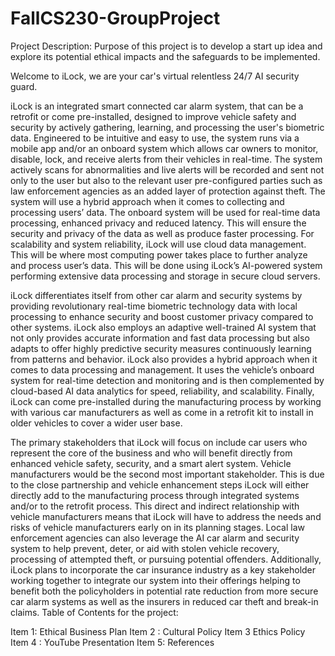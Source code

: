 # FallCS230-GroupProject
Project Description: Purpose of this project is to develop a start up idea and explore its potential ethical impacts and the safeguards to be implemented. 

Welcome to iLock, we are your car's virtual relentless 24/7 AI security guard.

iLock is an integrated smart connected car alarm system, that can be a retrofit or come pre-installed, designed to improve vehicle safety and security by actively gathering, learning, and processing the user's biometric data. Engineered to be intuitive and easy to use, the system runs via a mobile app and/or an onboard system which allows car owners to monitor, disable, lock, and receive alerts from their vehicles in real-time. The system actively scans for abnormalities and live alerts will be recorded and sent not only to the user but also to the relevant user pre-configured parties such as law enforcement agencies as an added layer of protection against theft. The system will use a hybrid approach when it comes to collecting and processing users’ data. The onboard system will be used for real-time data processing, enhanced privacy and reduced latency. This will ensure the security and privacy of the data as well as produce faster processing. For scalability and system reliability, iLock will use cloud data management. This will be where most computing power takes place to further analyze and process user’s data. This will be done using iLock’s AI-powered system performing extensive data processing and storage in secure cloud servers.

iLock differentiates itself from other car alarm and security systems by providing revolutionary real-time biometric technology data with local processing to enhance security and boost customer privacy compared to other systems. iLock also employs an adaptive well-trained AI system that not only provides accurate information and fast data processing but also adapts to offer highly predictive security measures continuously learning from patterns and behavior. iLock also provides a hybrid approach when it comes to data processing and management. It uses the vehicle’s onboard system for real-time detection and monitoring and is then complemented by cloud-based AI data analytics for speed, reliability, and scalability. Finally, iLock can come pre-installed during the manufacturing process by working with various car manufacturers as well as come in a retrofit kit to install in older vehicles to cover a wider user base.

The primary stakeholders that iLock will focus on include car users who represent the core of the business and who will benefit directly from enhanced vehicle safety, security, and a smart alert system. Vehicle manufacturers would be the second most important stakeholder. This is due to the close partnership and vehicle enhancement steps iLock will either directly add to the manufacturing process through integrated systems and/or to the retrofit process. This direct and indirect relationship with vehicle manufacturers means that iLock will have to address the needs and risks of vehicle manufacturers early on in its planning stages. Local law enforcement agencies can also leverage the AI car alarm and security system to help prevent, deter, or aid with stolen vehicle recovery, processing of attempted theft, or pursuing potential offenders. Additionally, iLock plans to incorporate the car insurance industry as a key stakeholder working together to integrate our system into their offerings helping to benefit both the policyholders in potential rate reduction from more secure car alarm systems as well as the insurers in reduced car theft and break-in claims. 
Table of Contents for the project: 

Item 1: Ethical Business Plan
Item 2 : Cultural Policy
Item 3 Ethics Policy
Item 4 : YouTube Presentation
Item 5: References

